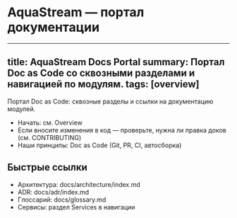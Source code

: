 # AquaStream — портал документации

---
title: AquaStream Docs Portal
summary: Портал Doc as Code со сквозными разделами и навигацией по модулям.
tags: [overview]
---

Портал Doc as Code: сквозные разделы и ссылки на документацию модулей.

- Начать: см. Overview
- Если вносите изменения в код — проверьте, нужна ли правка доков (см. CONTRIBUTING)
- Наши принципы: Doc as Code (Git, PR, CI, автосборка)

## Быстрые ссылки
- Архитектура: docs/architecture/index.md
- ADR: docs/adr/index.md
- Глоссарий: docs/glossary.md
- Сервисы: раздел Services в навигации
